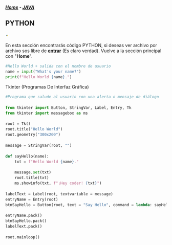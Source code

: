 ##### <a href="/">Home</a> - <a href="/code/java/java.md">JAVA</a>

## PYTHON

<div style="width:10px;">

<a href="/code/python/">![Python Logo](/assets/python_ico.svg "Python Logo")</a>

</div>

En esta sección encontrarás código PYTHON, si deseas ver archivo por archivo sos libre de <a href="/code/python/">**entrar**</a> (Es claro verdad). Vuelve a la sección principal con "**Home**".

```python
#Hello World + salida con el nombre de usuario
name = input("What's your name?")
print(f"Hello World {name}.")
```

Tkinter (Programas De Interfaz Gráfica)

```python
#Programa que salude al usuario con una alerta o mensaje de diálogo

from tkinter import Button, StringVar, Label, Entry, Tk
from tkinter import messagebox as ms

root = Tk()
root.title("Hello World")
root.geometry("300x200")

message = StringVar(root, "")

def sayHello(name):
	txt = f"Hello World {name}."

	message.set(txt)
	root.title(txt)
	ms.showinfo(txt, f"¡Hey coder! {txt}")

labelText = Label(root, textvariable = message)
entryName = Entry(root)
btnSayHello = Button(root, text = "Say Hello", command = lambda: sayHello(entryName.get()))

entryName.pack()
btnSayHello.pack()
labelText.pack()

root.mainloop()
```
